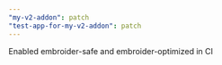 ```yaml
---
"my-v2-addon": patch
"test-app-for-my-v2-addon": patch
---
```


Enabled embroider-safe and embroider-optimized in CI
